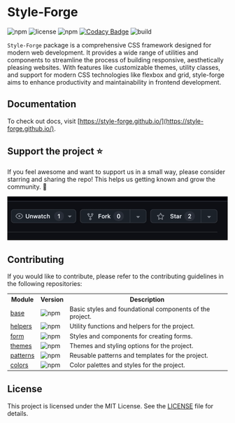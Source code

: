 
# Style-Forge

![npm](https://img.shields.io/npm/v/style-forge)
![license](https://img.shields.io/npm/l/style-forge)
![npm](https://img.shields.io/npm/dm/style-forge)
[![Codacy Badge](https://app.codacy.com/project/badge/Grade/cc447967c4f945ef912c865bbe77db28)](https://app.codacy.com/gh/Style-Forge/hub/dashboard?utm_source=gh&utm_medium=referral&utm_content=&utm_campaign=Badge_grade)
![build](https://github.com/Style-Forge/hub/actions/workflows/publish.yml/badge.svg)

`Style-Forge` package is a comprehensive CSS framework designed for modern web development. It provides a wide range of utilities and components to streamline the process of building responsive, aesthetically pleasing websites. With features like customizable themes, utility classes, and support for modern CSS technologies like flexbox and grid, style-forge aims to enhance productivity and maintainability in frontend development.

## Documentation

To check out docs, visit [https://style-forge.github.io/](https://style-forge.github.io/).

## Support the project ⭐

If you feel awesome and want to support us in a small way, please consider starring and sharing the repo! This helps us getting known and grow the community. 🙏

<img src="https://github.com/style-forge/hub/raw/main/public/github-star.gif" alt="style-forge-star" />

## Contributing

If you would like to contribute, please refer to the contributing guidelines in the following repositories:

<table>
  <tr>
    <th>Module</th>
    <th>Version</th>
    <th>Description</th>
  </tr>
  <tr>
    <td><a href="https://github.com/Style-Forge/base">base</a></td>
    <td><img src="https://img.shields.io/npm/v/style-forge.base" alt="npm"></td>
    <td>Basic styles and foundational components of the project.</td>
  </tr>
  <tr>
    <td><a href="https://github.com/Style-Forge/helpers">helpers</a></td>
    <td><img src="https://img.shields.io/npm/v/style-forge.helpers" alt="npm"></td>
    <td>Utility functions and helpers for the project.</td>
  </tr>
  <tr>
    <td><a href="https://github.com/Style-Forge/form">form</a></td>
    <td><img src="https://img.shields.io/npm/v/style-forge.form" alt="npm"></td>
    <td>Styles and components for creating forms.</td>
  </tr>
  <tr>
    <td><a href="https://github.com/Style-Forge/themes">themes</a></td>
    <td><img src="https://img.shields.io/npm/v/style-forge.themes" alt="npm"></td>
    <td>Themes and styling options for the project.</td>
  </tr>
  <tr>
    <td><a href="https://github.com/Style-Forge/patterns">patterns</a></td>
    <td><img src="https://img.shields.io/npm/v/style-forge.patterns" alt="npm"></td>
    <td>Reusable patterns and templates for the project.</td>
  </tr>
  <tr>
    <td><a href="https://github.com/Style-Forge/colors">colors</a></td>
    <td><img src="https://img.shields.io/npm/v/style-forge.colors" alt="npm"></td>
    <td>Color palettes and styles for the project.</td>
  </tr>
</table>

## License

This project is licensed under the MIT License. See the [LICENSE](LICENSE) file for details.
